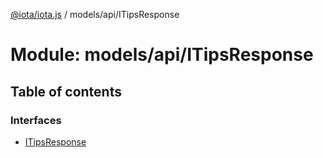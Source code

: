 [@iota/iota.js](../README.md) / models/api/ITipsResponse

# Module: models/api/ITipsResponse

## Table of contents

### Interfaces

- [ITipsResponse](../interfaces/models_api_itipsresponse.itipsresponse.md)
